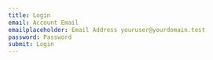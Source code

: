 ```yaml
---
title: Login
email: Account Email
emailplaceholder: Email Address youruser@yourdomain.test
password: Password
submit: Login
---
```


